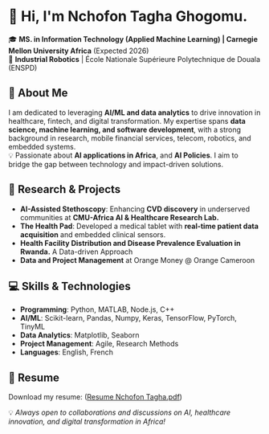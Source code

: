 # 👋 Hi, I'm Nchofon Tagha Ghogomu.  

🎓 **MS. in Information Technology (Applied Machine Learning) | Carnegie Mellon University Africa** (Expected 2026)  
🤖 **Industrial Robotics** | École Nationale Supérieure Polytechnique de Douala (ENSPD) 

## 🚀 About Me  
I am dedicated to leveraging **AI/ML and data analytics** to drive innovation in healthcare, fintech, and digital transformation. My expertise spans **data science, machine learning, and software development**, with a strong background in research, mobile financial services, telecom, robotics, and embedded systems.  
💡 Passionate about **AI applications in Africa**, and **AI Policies**. I aim to bridge the gap between technology and impact-driven solutions.  

## 🔬 Research & Projects  
- **AI-Assisted Stethoscopy**: Enhancing **CVD discovery** in underserved communities at **CMU-Africa AI & Healthcare Research Lab.**  
- **The Health Pad**: Developed a medical tablet with **real-time patient data acquisition** and embedded clinical sensors.
- **Health Facility Distribution and Disease Prevalence Evaluation in Rwanda.** A Data-driven Approach  
- **Data and Project Management** at Orange Money @ Orange Cameroon  

## 💻 Skills & Technologies  
- **Programming**: Python, MATLAB, Node.js, C++  
- **AI/ML**: Scikit-learn, Pandas, Numpy, Keras, TensorFlow, PyTorch, TinyML  
- **Data Analytics**: Matplotlib, Seaborn  
- **Project Management**: Agile, Research Methods  
- **Languages**: English, French

## 📄 Resume
Download my resume: ([Resume Nchofon Tagha.pdf](https://github.com/user-attachments/files/19674830/Resume.Nchofon.Tagha.April.pdf))

💡 *Always open to collaborations and discussions on AI, healthcare innovation, and digital transformation in Africa!*  


<!--
**Nchofon/Nchofon** is a ✨ _special_ ✨ repository because its `README.md` (this file) appears on your GitHub profile.

Here are some ideas to get you started:

- 🔭 I’m currently working on ...
- 🌱 I’m currently learning ...
- 👯 I’m looking to collaborate on ...
- 🤔 I’m looking for help with ...
- 💬 Ask me about ...
- 📫 How to reach me: ...
- 😄 Pronouns: ...
- ⚡ Fun fact: ...
-->
